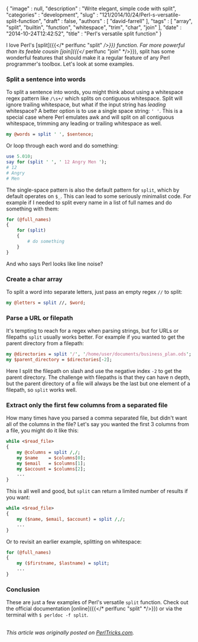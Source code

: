 {
   "image" : null,
   "description" : "Write elegant, simple code with split",
   "categories" : "development",
   "slug" : "121/2014/10/24/Perl-s-versatile-split-function",
   "draft" : false,
   "authors" : [
      "david-farrell"
   ],
   "tags" : [
      "array",
      "split",
      "builtin",
      "function",
      "whitespace",
      "trim",
      "char",
      "join"
   ],
   "date" : "2014-10-24T12:42:52",
   "title" : "Perl's versatile split function"
}


I love Perl's [split]({{</* perlfunc "split" */>}}) function. Far more powerful than its feeble cousin [join]({{</* perlfunc "join" */>}}), split has some wonderful features that should make it a regular feature of any Perl programmer's toolbox. Let's look at some examples.

### Split a sentence into words

To split a sentence into words, you might think about using a whitespace regex pattern like `/\s+/` which splits on contiguous whitespace. Split will ignore trailing whitespace, but what if the input string has *leading* whitespace? A better option is to use a single space string: `' '`. This is a special case where Perl emulates awk and will split on all contiguous whitespace, trimming any leading or trailing whitespace as well.

```perl
my @words = split ' ', $sentence;
```

Or loop through each word and do something:

```perl
use 5.010;
say for (split ' ', ' 12 Angry Men ');
# 12
# Angry
# Men
```

The single-space pattern is also the default pattern for `split`, which by default operates on `$_`. This can lead to some seriously minimalist code. For example if I needed to split every name in a list of full names and do something with them:

```perl
for (@full_names)
{
    for (split)
    {
        # do something
    }
}
```

And who says Perl looks like line noise?

### Create a char array

To split a word into separate letters, just pass an empty regex `//` to split:

```perl
my @letters = split //, $word;
```

### Parse a URL or filepath

It's tempting to reach for a regex when parsing strings, but for URLs or filepaths `split` usually works better. For example if you wanted to get the parent directory from a filepath:

```perl
my @directories = split '/', '/home/user/documents/business_plan.ods';
my $parent_directory = $directories[-2];
```

Here I split the filepath on slash and use the negative index `-2` to get the parent directory. The challenge with filepaths is that they can have n depth, but the parent directory of a file will always be the last but one element of a filepath, so `split` works well.

### Extract only the first few columns from a separated file

How many times have you parsed a comma separated file, but didn't want all of the columns in the file? Let's say you wanted the first 3 columns from a file, you might do it like this:

```perl
while <$read_file>
{
    my @columns = split /,/;
    my $name    = $columns[0];
    my $email   = $columns[1];
    my $account = $columns[2];
    ...
}
```

This is all well and good, but `split` can return a limited number of results if you want:

```perl
while <$read_file>
{
    my ($name, $email, $account) = split /,/;
    ...
}
```

Or to revisit an earlier example, splitting on whitespace:

```perl
for (@full_names)
{
    my ($firstname, $lastname) = split;
    ...
}
```

### Conclusion

These are just a few examples of Perl's versatile `split` function. Check out the official documentation [online]({{</* perlfunc "split" */>}}) or via the terminal with `$ perldoc -f split`.

\
*This article was originally posted on [PerlTricks.com](http://perltricks.com).*

